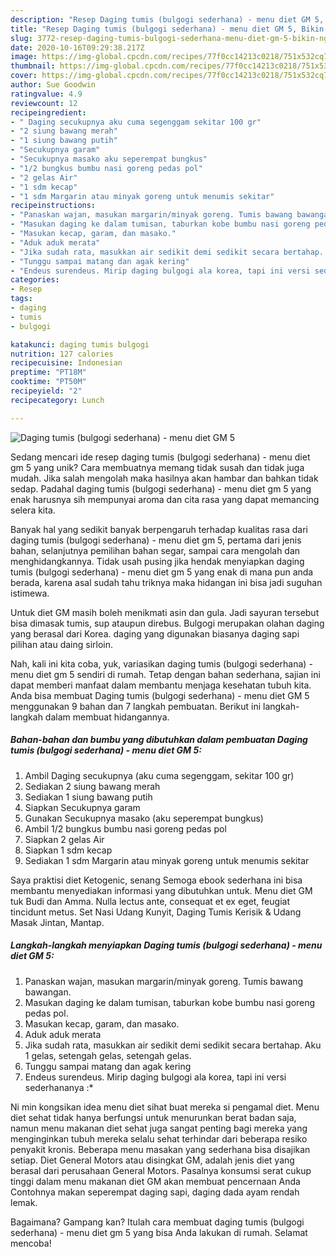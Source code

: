```yaml
---
description: "Resep Daging tumis (bulgogi sederhana) - menu diet GM 5, Bikin Ngiler"
title: "Resep Daging tumis (bulgogi sederhana) - menu diet GM 5, Bikin Ngiler"
slug: 3772-resep-daging-tumis-bulgogi-sederhana-menu-diet-gm-5-bikin-ngiler
date: 2020-10-16T09:29:38.217Z
image: https://img-global.cpcdn.com/recipes/77f0cc14213c0218/751x532cq70/daging-tumis-bulgogi-sederhana-menu-diet-gm-5-foto-resep-utama.jpg
thumbnail: https://img-global.cpcdn.com/recipes/77f0cc14213c0218/751x532cq70/daging-tumis-bulgogi-sederhana-menu-diet-gm-5-foto-resep-utama.jpg
cover: https://img-global.cpcdn.com/recipes/77f0cc14213c0218/751x532cq70/daging-tumis-bulgogi-sederhana-menu-diet-gm-5-foto-resep-utama.jpg
author: Sue Goodwin
ratingvalue: 4.9
reviewcount: 12
recipeingredient:
- " Daging secukupnya aku cuma segenggam sekitar 100 gr"
- "2 siung bawang merah"
- "1 siung bawang putih"
- "Secukupnya garam"
- "Secukupnya masako aku seperempat bungkus"
- "1/2 bungkus bumbu nasi goreng pedas pol"
- "2 gelas Air"
- "1 sdm kecap"
- "1 sdm Margarin atau minyak goreng untuk menumis sekitar"
recipeinstructions:
- "Panaskan wajan, masukan margarin/minyak goreng. Tumis bawang bawangan."
- "Masukan daging ke dalam tumisan, taburkan kobe bumbu nasi goreng pedas pol."
- "Masukan kecap, garam, dan masako."
- "Aduk aduk merata"
- "Jika sudah rata, masukkan air sedikit demi sedikit secara bertahap. Aku 1 gelas, setengah gelas, setengah gelas."
- "Tunggu sampai matang dan agak kering"
- "Endeus surendeus. Mirip daging bulgogi ala korea, tapi ini versi sederhananya :*"
categories:
- Resep
tags:
- daging
- tumis
- bulgogi

katakunci: daging tumis bulgogi 
nutrition: 127 calories
recipecuisine: Indonesian
preptime: "PT18M"
cooktime: "PT50M"
recipeyield: "2"
recipecategory: Lunch

---
```



![Daging tumis (bulgogi sederhana) - menu diet GM 5](https://img-global.cpcdn.com/recipes/77f0cc14213c0218/751x532cq70/daging-tumis-bulgogi-sederhana-menu-diet-gm-5-foto-resep-utama.jpg)

Sedang mencari ide resep daging tumis (bulgogi sederhana) - menu diet gm 5 yang unik? Cara membuatnya memang tidak susah dan tidak juga mudah. Jika salah mengolah maka hasilnya akan hambar dan bahkan tidak sedap. Padahal daging tumis (bulgogi sederhana) - menu diet gm 5 yang enak harusnya sih mempunyai aroma dan cita rasa yang dapat memancing selera kita.

Banyak hal yang sedikit banyak berpengaruh terhadap kualitas rasa dari daging tumis (bulgogi sederhana) - menu diet gm 5, pertama dari jenis bahan, selanjutnya pemilihan bahan segar, sampai cara mengolah dan menghidangkannya. Tidak usah pusing jika hendak menyiapkan daging tumis (bulgogi sederhana) - menu diet gm 5 yang enak di mana pun anda berada, karena asal sudah tahu triknya maka hidangan ini bisa jadi suguhan istimewa.

Untuk diet GM masih boleh menikmati asin dan gula. Jadi sayuran tersebut bisa dimasak tumis, sup ataupun direbus. Bulgogi merupakan olahan daging yang berasal dari Korea. daging yang digunakan biasanya daging sapi pilihan atau daing sirloin.


Nah, kali ini kita coba, yuk, variasikan daging tumis (bulgogi sederhana) - menu diet gm 5 sendiri di rumah. Tetap dengan bahan sederhana, sajian ini dapat memberi manfaat dalam membantu menjaga kesehatan tubuh kita. Anda bisa membuat Daging tumis (bulgogi sederhana) - menu diet GM 5 menggunakan 9 bahan dan 7 langkah pembuatan. Berikut ini langkah-langkah dalam membuat hidangannya.

<!--inarticleads1-->

##### Bahan-bahan dan bumbu yang dibutuhkan dalam pembuatan Daging tumis (bulgogi sederhana) - menu diet GM 5:

1. Ambil  Daging secukupnya (aku cuma segenggam, sekitar 100 gr)
1. Sediakan 2 siung bawang merah
1. Sediakan 1 siung bawang putih
1. Siapkan Secukupnya garam
1. Gunakan Secukupnya masako (aku seperempat bungkus)
1. Ambil 1/2 bungkus bumbu nasi goreng pedas pol
1. Siapkan 2 gelas Air
1. Siapkan 1 sdm kecap
1. Sediakan 1 sdm Margarin atau minyak goreng untuk menumis sekitar


Saya praktisi diet Ketogenic, senang Semoga ebook sederhana ini bisa membantu menyediakan informasi yang dibutuhkan untuk. Menu diet GM tuk Budi dan Amma. Nulla lectus ante, consequat et ex eget, feugiat tincidunt metus. Set Nasi Udang Kunyit, Daging Tumis Kerisik &amp; Udang Masak Jintan, Mantap. 

<!--inarticleads2-->

##### Langkah-langkah menyiapkan Daging tumis (bulgogi sederhana) - menu diet GM 5:

1. Panaskan wajan, masukan margarin/minyak goreng. Tumis bawang bawangan.
1. Masukan daging ke dalam tumisan, taburkan kobe bumbu nasi goreng pedas pol.
1. Masukan kecap, garam, dan masako.
1. Aduk aduk merata
1. Jika sudah rata, masukkan air sedikit demi sedikit secara bertahap. Aku 1 gelas, setengah gelas, setengah gelas.
1. Tunggu sampai matang dan agak kering
1. Endeus surendeus. Mirip daging bulgogi ala korea, tapi ini versi sederhananya :*


Ni min kongsikan idea menu diet sihat buat mereka si pengamal diet. Menu diet sehat tidak hanya berfungsi untuk menurunkan berat badan saja, namun menu makanan diet sehat juga sangat penting bagi mereka yang menginginkan tubuh mereka selalu sehat terhindar dari beberapa resiko penyakit kronis. Beberapa menu masakan yang sederhana bisa disajikan setiap. Diet General Motors atau disingkat GM, adalah jenis diet yang berasal dari perusahaan General Motors. Pasalnya konsumsi serat cukup tinggi dalam menu makanan diet GM akan membuat pencernaan Anda Contohnya makan seperempat daging sapi, daging dada ayam rendah lemak. 

Bagaimana? Gampang kan? Itulah cara membuat daging tumis (bulgogi sederhana) - menu diet gm 5 yang bisa Anda lakukan di rumah. Selamat mencoba!

